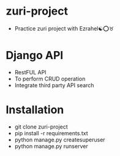 # zuri-project
* Practice zuri project with Ezrahel☯⭕♉

# Django API
*  RestFUL API
*  To perform CRUD operation
* Integrate third party API search

# Installation
* git clone zuri-project
* pip install -r requirements.txt
* python manage.py createsuperuser
* python manage.py runserver
